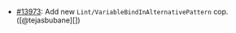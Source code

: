* [#13973](https://github.com/rubocop/rubocop/issues/13973): Add new `Lint/VariableBindInAlternativePattern` cop. ([@tejasbubane][])

